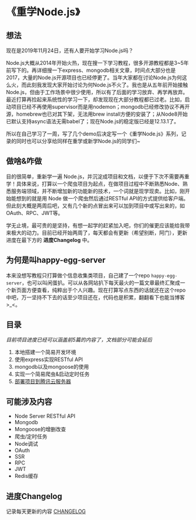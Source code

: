 # 《重学Node.js》

## 想法
现在是2019年11月24日，还有人要开始学习Node.js吗？

Node.js大概从2014年开始火热，现在搜一下学习教程，很多开源教程都是3~5年前写下的。再详细搜一下express、mongodb相关文章，时间点大部分也是2017，大量的Node.js开源项目也已经停更了。当年大家都在讨论Node.js为何这么火，而此刻我发现大家开始讨论为何Node.js不火了。我也是从五年前开始接触Node.js，但由于工作场景中很少使用，所以有了后面的学习放弃、再学再放弃。最近打算再捡起来系统性的学习一下，却发现现在大部分教程都已过老。比如，启动项目已经不再使用supervisor而是用nodemon；mongodb已经修改协议不再开源，homebrew也已对其下架，无法用brew install方便的安装了；从Node8开始已默认支持async语法无需babel了；现在Node.js的稳定版已经是12.13.1了。

所以在自己学习了一周，写了几个demo后决定写一个《重学Node.js》系列，记录的同时也可以分享给同样在重学或新学Node.js的同学们~ 

## 做啥&咋做
目的很简单，重新学一遍 Node.js，并沉淀成项目和文档，以便于下次不需要再重学！具体来说，打算以一个爬虫项目为起点，在做项目过程中不断熟悉Node、熟悉服务端领域，并不断增加新的功能新的技术，一个词就是现学现卖。比如，刚开始能想到的就是用 Node 做一个爬虫然后通过RESTful API的方式提供给客户端。但此刻大概是两周后吧，又有几个新的点冒出来可以加到项目中或写出来的，如OAuth、RPC、JWT等。

学无止境，最可贵的是坚持，有想一起学的赶紧加入吧，你们的催更应该能给我带来极大的动力。目前已经开始两周了，每天都会有更新（希望别断，阿门），更新进度在最下方的 **进度Changelog** 中。

## 为何是叫happy-egg-server
本来没想写教程只打算做个信息收集类项目，自己建了一个repo `happy-egg-server`，也可以叫闲蛋扒。可以从各网站扒下每天最火的一篇文章最终汇聚成一个新页面方便查看，纯粹出于个人兴趣。现在打算写点东西的话就还在这个repo中吧，万一坚持不下去的话至少项目还在，代码也是积累，翻翻看下也能当博客>_<。

## 目录
*目前项目进度已经可以涵盖前5篇的内容了，文档部分可能会延后*

1. 本地搭建一个简易开发环境
2. 使用express实现RESTful API
3. mongodb以及mongoose的使用
4. 实现一个简易爬虫&启动定时任务
5. [部署项目到腾讯云服务器](https://github.com/hellozhangran/happy-egg-server/blob/master/docs/tcloud.md)


## 可能涉及内容

* Node Server RESTful API
* Mongodb
* Mongoose的增删改查
* 爬虫/定时任务
* Node调试
* OAuth
* SSR
* RPC
* JWT
* Redis缓存

## 进度Changelog

记录每天更新的内容 [CHANGELOG](https://github.com/hellozhangran/happy-egg-server/blob/master/CHANGELOG.md)